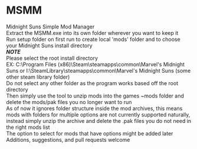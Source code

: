 # MSMM
Midnight Suns Simple Mod Manager  
Extract the MSMM.exe into its own folder wherever you want to keep it  
Run setup folder on first run to create local 'mods' folder and to choose your Midnight Suns install directory  
***NOTE***  
Please select the root install directory  
EX: C:\Program Files (x86)\Steam\steamapps\common\Marvel's Midnight Suns or I:\SteamLibrary\steamapps\common\Marvel's Midnight Suns (some other steam library folder)  
Do not select any other folder as the program works based off the root directory  
Then simply use the tool to unzip mods into the games ~mods folder and delete the mods/pak files you no longer want to run  
As of now it ignores folder structure inside the mod archives, this means mods with folders for multiple options are not currently supported naturally, instead simply  unzip the archive and delete the .pak files you do not need in the right mods list  
The option to select for mods that have options might be added later  
Additions, suggestions, and pull requests welcome
